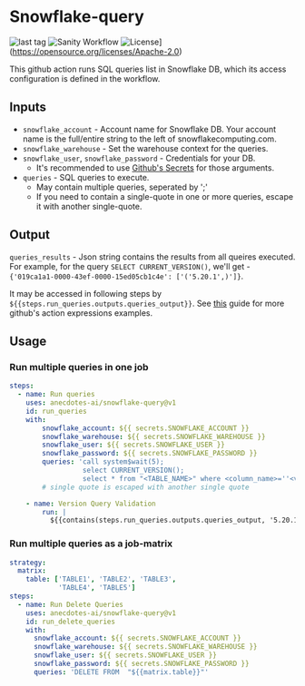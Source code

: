 # Snowflake-query

![last tag](https://img.shields.io/github/v/tag/anecdotes-ai/snowflake-query?color=brightgreen&label=release&logo=github)
![Sanity Workflow](https://github.com/anecdotes-ai/snowflake-query/actions/workflows/sanity.yml/badge.svg)
![License](https://img.shields.io/badge/License-Apache%202.0-blue.svg)](https://opensource.org/licenses/Apache-2.0)

This github action runs SQL queries list in Snowflake DB, which its access configuration is defined in the workflow.

## Inputs

- `snowflake_account` - Account name for Snowflake DB. Your account name is the full/entire string to the left of snowflakecomputing.com.
- `snowflake_warehouse` - Set the warehouse context for the queries.
- `snowflake_user`, `snowflake_password` - Credentials for your DB.
  - It's recommended to use [Github's Secrets](https://docs.github.com/en/actions/reference/encrypted-secrets) for those arguments.
- `queries` - SQL queries to execute.
  - May contain multiple queries, seperated by ';'
  - If you need to contain a single-quote in one or more queries, escape it with another single-quote.

## Output

`queries_results` - Json string contains the results from all queires executed. For example, for the query `SELECT CURRENT_VERSION()`, we'll get - `{'019ca1a1-0000-43ef-0000-15ed05cb1c4e': ['('5.20.1',)']}`.

It may be accessed in following steps by `${{steps.run_queries.outputs.queries_output}}`. See [this](https://docs.github.com/en/actions/reference/context-and-expression-syntax-for-github-actions#tojson) guide for more github's action expressions examples.

## Usage

### Run multiple queries in one job

```yaml
steps:
  - name: Run queries
    uses: anecdotes-ai/snowflake-query@v1
    id: run_queries
    with:
        snowflake_account: ${{ secrets.SNOWFLAKE_ACCOUNT }}
        snowflake_warehouse: ${{ secrets.SNOWFLAKE_WAREHOUSE }}
        snowflake_user: ${{ secrets.SNOWFLAKE_USER }}
        snowflake_password: ${{ secrets.SNOWFLAKE_PASSWORD }}
        queries: 'call system$wait(5);
                  select CURRENT_VERSION();
                  select * from "<TABLE_NAME>" where <column_name>=''<value>'''
        # single quote is escaped with another single quote

    - name: Version Query Validation
        run: |
          ${{contains(steps.run_queries.outputs.queries_output, '5.20.1')}}
```

### Run multiple queries as a job-matrix

```yaml
strategy:
  matrix: 
    table: ['TABLE1', 'TABLE2', 'TABLE3',
            'TABLE4', 'TABLE5']
steps:
  - name: Run Delete Queries
    uses: anecdotes-ai/snowflake-query@v1
    id: run_delete_queries
    with:
      snowflake_account: ${{ secrets.SNOWFLAKE_ACCOUNT }}
      snowflake_warehouse: ${{ secrets.SNOWFLAKE_WAREHOUSE }}
      snowflake_user: ${{ secrets.SNOWFLAKE_USER }}
      snowflake_password: ${{ secrets.SNOWFLAKE_PASSWORD }}
      queries: 'DELETE FROM  "${{matrix.table}}"'
```

